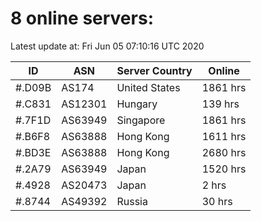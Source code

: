 # 8 online servers:

Latest update at: Fri Jun 05 07:10:16 UTC 2020

| ID | ASN | Server Country | Online |
| -- | --- | -------------- | ------ |
| #.D09B | AS174 | United States | 1861 hrs |
| #.C831 | AS12301 | Hungary | 139 hrs |
| #.7F1D | AS63949 | Singapore | 1861 hrs |
| #.B6F8 | AS63888 | Hong Kong | 1611 hrs |
| #.BD3E | AS63888 | Hong Kong | 2680 hrs |
| #.2A79 | AS63949 | Japan | 1520 hrs |
| #.4928 | AS20473 | Japan | 2 hrs |
| #.8744 | AS49392 | Russia | 30 hrs |

